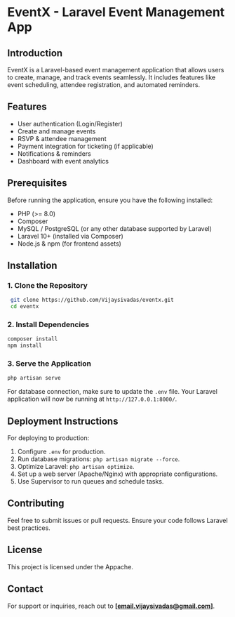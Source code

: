 # EventX - Laravel Event Management App

## Introduction
EventX is a Laravel-based event management application that allows users to create, manage, and track events seamlessly. It includes features like event scheduling, attendee registration, and automated reminders.

## Features
- User authentication (Login/Register)
- Create and manage events
- RSVP & attendee management
- Payment integration for ticketing (if applicable)
- Notifications & reminders
- Dashboard with event analytics

## Prerequisites
Before running the application, ensure you have the following installed:
- PHP (>= 8.0)
- Composer
- MySQL / PostgreSQL (or any other database supported by Laravel)
- Laravel 10+ (installed via Composer)
- Node.js & npm (for frontend assets)

## Installation

### 1. Clone the Repository
```sh
 git clone https://github.com/Vijaysivadas/eventx.git
 cd eventx
```

### 2. Install Dependencies
```sh
composer install
npm install
```

### 3. Serve the Application
```sh
php artisan serve
```

For database connection, make sure to update the `.env` file.
Your Laravel application will now be running at `http://127.0.0.1:8000/`.


## Deployment Instructions
For deploying to production:
1. Configure `.env` for production.
2. Run database migrations: `php artisan migrate --force`.
3. Optimize Laravel: `php artisan optimize`.
4. Set up a web server (Apache/Nginx) with appropriate configurations.
5. Use Supervisor to run queues and schedule tasks.

## Contributing
Feel free to submit issues or pull requests. Ensure your code follows Laravel best practices.

## License
This project is licensed under the Appache.

## Contact
For support or inquiries, reach out to **[email.vijaysivadas@gmail.com]**.

